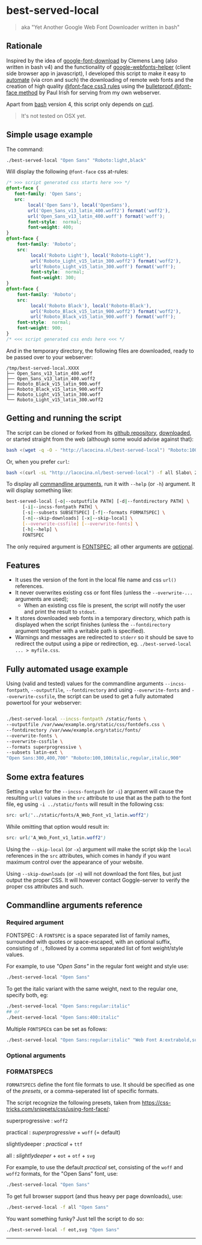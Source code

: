 # best-served-local

> aka "Yet Another Google Web Font Downloader written in bash"

## Rationale

Inspired by the idea of [google-font-download] by Clemens Lang (also
written in bash v4) and the functionality of [google-webfonts-helper]
(client side browser app in javascript), I developed this script to
make it easy to [automate](#automated) (via cron and such) the
downloading of remote web fonts and the creation of high quality
[@font-face css3 rules] using the [bulletproof @font-face method] by
Paul Irish for serving from my own webserver.

Apart from [bash] version 4, this script only depends on [curl]. 

> It's not tested on OSX yet.


## Simple usage example

The command:
```bash
./best-served-local "Open Sans" "Roboto:light,black"
```

Will display the following `@font-face` css at-rules:

```css
/* >>> script generated css starts here >>> */
@font-face {
   font-family: 'Open Sans';
   src: 
        local('Open Sans'), local('OpenSans'), 
		url('Open_Sans_v13_latin_400.woff2') format('woff2'),
		url('Open_Sans_v13_latin_400.woff') format('woff');
		font-style:  normal;
		font-weight: 400;
}
@font-face {
 	font-family: 'Roboto';
	src: 
	     local('Roboto Light'), local('Roboto-Light'), 
	     url('Roboto_Light_v15_latin_300.woff2') format('woff2'),
	     url('Roboto_Light_v15_latin_300.woff') format('woff');
	     font-style:  normal;
	     font-weight: 300;
}
@font-face {
	font-family: 'Roboto';
	src: 
	     local('Roboto Black'), local('Roboto-Black'), 
	     url('Roboto_Black_v15_latin_900.woff2') format('woff2'),
	     url('Roboto_Black_v15_latin_900.woff') format('woff');
	font-style:  normal;
	font-weight: 900;
}
/* <<< script generated css ends here <<< */
```

And in the temporary directory, the following files are downloaded,
ready to be passed over to your webserver:

```
/tmp/best-served-local.XXXX
├── Open_Sans_v13_latin_400.woff
├── Open_Sans_v13_latin_400.woff2
├── Roboto_Black_v15_latin_900.woff
├── Roboto_Black_v15_latin_900.woff2
├── Roboto_Light_v15_latin_300.woff
└── Roboto_Light_v15_latin_300.woff2
```


## Getting and running the script

The script can be cloned or forked from its [github repository],
[downloaded], or started straight from the web (although some would
advise against that):

```bash
bash <(wget -q -O - "http://lacocina.nl/best-served-local") "Roboto:100,900"
```

Or, when you prefer `curl`:
```bash
bash <(curl -sL "http://lacocina.nl/best-served-local") -f all Slabo\ 27px
```

To display all [commandline arguments], run it with `--help` (or `-h`)
argument. It will display something like:

```bash
best-served-local [-o|--outputfile PATH] [-d|--fontdirectory PATH] \
      [-i|--incss-fontpath PATH] \
      [-s|--subsets SUBSETSPEC] [-f|--formats FORMATSPEC] \
      [-n|--skip-downloads] [-x|--skip-local] \
	  [--overwrite-cssfile] [--overwrite-fonts] \
      [-h|--help] \
      FONTSPEC
```

The only required argument is [FONTSPEC]; all other arguments are
[optional].


## Features

* It uses the version of the font in the local file name and css
  `url()` references.
* It never overwrites existing css or font files (unless the
  `--overwrite-...` arguments are used);
  * When an existing css file is present, the script will notify the
    user and print the result to `stdout`.
* It stores downloaded web fonts in a temporary directory, which
  path is displayed when the script finishes (unless the
  `--fontdirectory` argument together with a writable path is
  specified).
* Warnings and messages are redirected to `stderr` so it should be
  save to redirect the output using a pipe or redirection,
  eg. `./best-served-local ... > myfile.css`.


## Fully automated usage example

Using (valid and tested) values for the commandline arguments
`--incss-fontpath`, `--outputfile`, `--fontdirectory` and using
`--overwrite-fonts` and `--overwrite-cssfile`, the script can be used
to get a fully automated powertool for your webserver:

```bash

./best-served-local --incss-fontpath /static/fonts \
--outputfile /var/www/example.org/static/css/fontdefs.css \
--fontdirectory /var/www/example.org/static/fonts/
--overwrite-fonts \
--overwrite-cssfile \
--formats superprogressive \
--subsets latin-ext \
"Open Sans:300,400,700" "Roboto:100,100italic,regular,italic,900"

```

## Some extra features

Setting a value for the `--incss-fontpath` (or `-i`) argument will
cause the resulting `url()` values in the `src` attribute to use that
as the path to the font file, eg using `-i ../static/fonts` will
result in the following css:

```css
src: url('../static/fonts/A_Web_Font_v1_latin.woff2')
```

While omitting that option would result in:
```css
src: url('A_Web_Font_v1_latin.woff2')
```

Using the `--skip-local` (or `-x`) argument will make the script skip
the `local` references in the `src` attributes, which comes in handy
if you want maximum control over the appearance of your website.

Using `--skip-downloads` (or `-n`) will not download the font files,
but just output the proper CSS. It will however contact Goggle-server
to verify the proper css attributes and such.

## Commandline arguments reference

### Required argument

FONTSPEC
: A `FONTSPEC` is a space separated list of family names, surrounded
  with quotes or space-escaped, with an optional suffix, consisting of
  `:`, followed by a comma separated list of font weight/style values.

  For example, to use *"Open Sans"* in the regular font weight and style
  use:

```bash
./best-served-local "Open Sans"
```

  To get the italic variant with the same weight, next to the regular
  one, specify both, eg:

```bash
./best-served-local "Open Sans:regular:italic"
## or
./best-served-local "Open Sans:400:italic"
```

  Multiple `FONTSPEC`s can be set as follows:

```bash
./best-served-local "Open Sans:regular:italic" "Web Font A:extrabold,superlight"
```

### Optional arguments

### FORMATSPECS

`FORMATSPECS` define the font file formats to use. It should be
specified as one of the *presets*, or a comma-seperated list of
specific formats.

The script recognize the following presets, taken from
https://css-tricks.com/snippets/css/using-font-face/:

superprogressive
: `woff2`

practical
: *superprogressive* + `woff` (= default)

slightlydeeper
: *practical* + `ttf`

all
: *slightlydeeper* + `eot` + `otf` + `svg`

For example, to use the default *practical* set, consisting of the
`woff` and `woff2` formats, for the "Open Sans" font, use:

```bash
./best-served-local "Open Sans" 
```

To get full browser support (and thus heavy per page downloads), use:
```bash
./best-served-local -f all "Open Sans" 
```

You want something funky? Just tell the script to do so:
```bash
./best-served-local -f eot,svg "Open Sans" 
```

---------------

[google-font-download]: 
  https://github.com/neverpanic/google-font-download.git/ "`google-font-download`"

[google-webfonts-helper]: 
  https://github.com/majodev/google-webfonts-helper/ "`google-webfonts-helper`"

[@font-face css3 rules]: 
  https://www.w3.org/TR/css-fonts-3/#font-face-rule

[bulletproof @font-face method]: 
  http://www.paulirish.com/2009/bulletproof-font-face-implementation-syntax/ 
  "*bulletproof @font-face method*"
  
[bash]: 
  https://www.gnu.org/software/bash/
  
[curl]:
  https://curl.haxx.se/

[github repository]: 
  https://github.com/ronalde/best-served-local

[downloaded]:
  http://lacocina.nl/best-served-local

[FONTSPEC]:
  #required-argument

[commandline arguments]:
  #commandline-arguments-reference

[optional]:
  #optional-arguments
